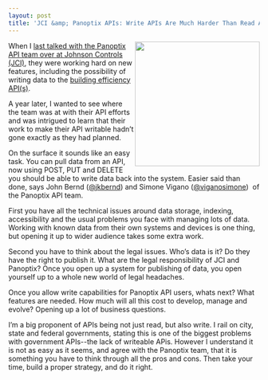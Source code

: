 ```yaml
---
layout: post
title: 'JCI &amp; Panoptix APIs: Write APIs Are Much Harder Than Read APIs'
---
```

<p><a title="building efficiency API" href="https://whatspossible.johnsoncontrols.com/community/panoptix"><img class="c1" src="https://s3.amazonaws.com/kinlane-productions/api-evangelist/panoptix/johnson-control-panoptix.png" alt="" width="250" align="right" /></a></p>
<p>When I <a href="http://apievangelist.com/2012/12/17/making-an-impact-on-environment-with-building-management-apis/">last talked with the Panoptix API team over at Johnson Controls (JCI)</a>, they were working hard on new features, including the possibility of writing data to the <a title="building efficiency APIs" href="https://whatspossible.johnsoncontrols.com/community/panoptix">building efficiency API(s)</a>.</p>
<p>A year later, I wanted to see where the team was at with their API efforts and was intrigued to learn that their work to make their API writable hadn&rsquo;t gone exactly as they had planned.</p>
<p>On the surface it sounds like an easy task. You can pull data from an API, now using POST, PUT and DELETE you should be able to write data back into the system. Easier said than done, says <span>John Bernd (</span><a href="https://twitter.com/jkbernd">@jkbernd</a><span>) and Simone Vigano (</span><a href="https://twitter.com/viganosimone">@viganosimone</a><span>)&nbsp;</span> of the Panoptix API team.</p>
<p>First you have all the technical issues around data storage, indexing, accessibility and the usual problems you face with managing lots of data. Working with known data from their own systems and devices is one thing, but opening it up to wider audience takes some extra work.</p>
<p>Second you have to think about the legal issues. Who&rsquo;s data is it? Do they have the right to publish it. What are the legal responsibility of JCI and Panoptix? Once you open up a system for publishing of data, you open yourself up to a whole new world of legal headaches.</p>
<p>Once you allow write capabilities for Panoptix API users, whats next? What features are needed. How much will all this cost to develop, manage and evolve? Opening up a lot of business questions.</p>
<p>I&rsquo;m a big proponent of APIs being not just read, but also write. I rail on city, state and federal governments, stating this is one of the biggest problems with government APIs--the lack of writeable APis. However I understand it is not as easy as it seems, and agree with the Panoptix team, that it is something you have to think through all the pros and cons. Then take your time, build a proper strategy, and do it right.</p>